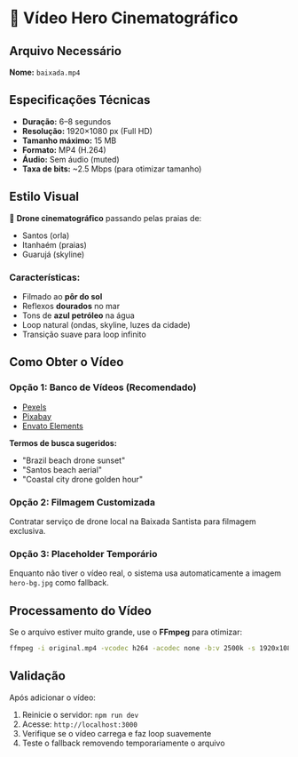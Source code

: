 # 🎥 Vídeo Hero Cinematográfico

## Arquivo Necessário

**Nome:** `baixada.mp4`

## Especificações Técnicas

- **Duração:** 6–8 segundos
- **Resolução:** 1920×1080 px (Full HD)
- **Tamanho máximo:** 15 MB
- **Formato:** MP4 (H.264)
- **Áudio:** Sem áudio (muted)
- **Taxa de bits:** ~2.5 Mbps (para otimizar tamanho)

## Estilo Visual

🌅 **Drone cinematográfico** passando pelas praias de:
- Santos (orla)
- Itanhaém (praias)
- Guarujá (skyline)

### Características:
- Filmado ao **pôr do sol**
- Reflexos **dourados** no mar
- Tons de **azul petróleo** na água
- Loop natural (ondas, skyline, luzes da cidade)
- Transição suave para loop infinito

## Como Obter o Vídeo

### Opção 1: Banco de Vídeos (Recomendado)
- [Pexels](https://www.pexels.com/search/videos/santos%20beach%20drone/)
- [Pixabay](https://pixabay.com/videos/search/brazil%20beach%20drone/)
- [Envato Elements](https://elements.envato.com/video)

**Termos de busca sugeridos:**
- "Brazil beach drone sunset"
- "Santos beach aerial"
- "Coastal city drone golden hour"

### Opção 2: Filmagem Customizada
Contratar serviço de drone local na Baixada Santista para filmagem exclusiva.

### Opção 3: Placeholder Temporário
Enquanto não tiver o vídeo real, o sistema usa automaticamente a imagem `hero-bg.jpg` como fallback.

## Processamento do Vídeo

Se o arquivo estiver muito grande, use o **FFmpeg** para otimizar:

```bash
ffmpeg -i original.mp4 -vcodec h264 -acodec none -b:v 2500k -s 1920x1080 -t 8 baixada.mp4
```

## Validação

Após adicionar o vídeo:
1. Reinicie o servidor: `npm run dev`
2. Acesse: `http://localhost:3000`
3. Verifique se o vídeo carrega e faz loop suavemente
4. Teste o fallback removendo temporariamente o arquivo

